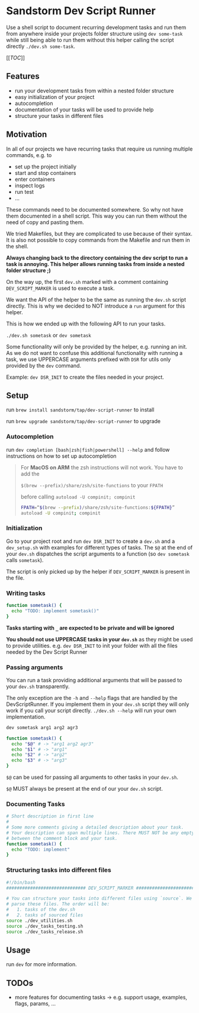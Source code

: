 # Sandstorm Dev Script Runner

Use a shell script to document recurring development tasks and run them from anywhere inside your projects
folder structure using `dev some-task` while still being able to run them without this helper calling the 
script directly `./dev.sh some-task`.

[[_TOC_]]

## Features

* run your development tasks from within a nested folder structure
* easy initialization of your project
* autocompletion
* documentation of your tasks will be used to provide help
* structure your tasks in different files

## Motivation

In all of our projects we have recurring tasks that require us running multiple commands, e.g. to

* set up the project initially
* start and stop containers
* enter containers
* inspect logs
* run test
* ...

These commands need to be documented somewhere. So why not have them documented in a shell script.
This way you can run them without the need of copy and pasting them.

We tried Makefiles, but they are complicated to use because of their syntax. It is also not possible
to copy commands from the Makefile and run them in the shell.

**Always changing back to the directory containing the dev script to run a task is annoying.
This helper allows running tasks from inside a nested folder structure ;)**

On the way up, the first `dev.sh` marked with a comment containing `DEV_SCRIPT_MARKER` is used to
execute a task.

We want the API of the helper to be the same as running the `dev.sh` script directly.
This is why we decided to NOT introduce a `run` argument for this helper.

This is how we ended up with the following API to run your tasks.

`./dev.sh sometask` or `dev sometask`

Some functionality will only be provided by the helper, e.g. running an init. 
As we do not want to confuse this additional functionality with running a task, 
we use UPPERCASE arguments prefixed with `DSR` for utils only provided by the `dev` command.

Example: `dev DSR_INIT` to create the files needed in your project.

## Setup

run `brew install sandstorm/tap/dev-script-runner` to install

run `brew upgrade sandstorm/tap/dev-script-runner` to upgrade

### Autocompletion

run `dev completion [bash|zsh|fish|powershell] --help` and follow instructions on how to set up autocompletion

> For **MacOS on ARM** the zsh instructions will not work. You have to add the 
> 
> `$(brew --prefix)/share/zsh/site-functions` to your `FPATH` 
> 
> before calling `autoload -U compinit; compinit`
> ```bash
> FPATH=“$(brew --prefix)/share/zsh/site-functions:${FPATH}”
> autoload -U compinit; compinit
> ```

### Initialization

Go to your project root and run `dev DSR_INIT` to create a `dev.sh` and a `dev_setup.sh` with examples for different types of tasks.
The `$@` at the end of your `dev.sh` dispatches the script arguments to a function (so `dev sometask` calls `sometask`).

The script is only picked up by the helper if `DEV_SCRIPT_MARKER` is present in the file. 

### Writing tasks

```bash
function sometask() {
  echo "TODO: implement sometask()"
}
```
**Tasks starting with `_` are expected to be private and will be ignored**

**You should not use UPPERCASE tasks in your `dev.sh`** as they might be used to provide
utilities. e.g. `dev DSR_INIT` to init your folder with all the files needed by the 
Dev Script Runner

### Passing arguments

You can run a task providing additional arguments that will be passed to your `dev.sh`
transparently. 

The only exception are the `-h` and `--help` flags that are handled by the DevScriptRunner.
If you implement them in your `dev.sh` script they will only work if you call your script
directly. `./dev.sh --help` will run your own implementation.

```bash
dev sometask arg1 arg2 agr3
```

```bash
function sometask() {
  echo "$@" # -> "arg1 arg2 agr3"
  echo "$1" # -> "arg1"
  echo "$2" # -> "arg2"
  echo "$3" # -> "arg3"
}
```

`$@` can be used for passing all arguments to other tasks in your `dev.sh`.

`$@` MUST always be present at the end of our your `dev.sh` script.

### Documenting Tasks

```bash
# Short description in first line
#
# Some more comments giving a detailed description about your task.
# Your description can span multiple lines. There MUST NOT be any empty lines 
# between the comment block and your task.
function sometask() {
  echo "TODO: implement"
}
```

### Structuring tasks into different files

```bash
#!/bin/bash
############################## DEV_SCRIPT_MARKER ##############################

# You can structure your tasks into different files using `source`. We will also
# parse these files. The order will be: 
#   1. tasks of the dev.sh
#   2. tasks of sourced files
source ./dev_utilities.sh
source ./dev_tasks_testing.sh
source ./dev_tasks_release.sh
```


## Usage

run `dev` for more information.

## TODOs
* more features for documenting tasks -> e.g. support usage, examples, flags, params, ...
